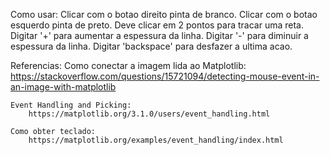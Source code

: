 Como usar:
    Clicar com o botao direito pinta de branco.
    Clicar com o botao esquerdo pinta de preto.
    Deve clicar em 2 pontos para tracar uma reta.
    Digitar '+' para aumentar a espessura da linha.
    Digitar '-' para diminuir a espessura da linha.
    Digitar 'backspace' para desfazer a ultima acao.

Referencias:
    Como conectar a imagem lida ao Matplotlib:
        https://stackoverflow.com/questions/15721094/detecting-mouse-event-in-an-image-with-matplotlib

    Event Handling and Picking:
        https://matplotlib.org/3.1.0/users/event_handling.html

    Como obter teclado:
        https://matplotlib.org/examples/event_handling/index.html
